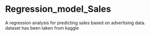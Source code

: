 # Regression_model_Sales
A regression analysis for predicting sales based on advertising data. 
dataset has been taken from kaggle
